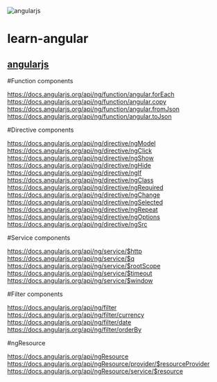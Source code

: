 ![angularjs](learn-angular/angularjs.PNG)

# learn-angular

## [angularjs](https://angularjs.org)

#Function components

https://docs.angularjs.org/api/ng/function/angular.forEach
https://docs.angularjs.org/api/ng/function/angular.copy
https://docs.angularjs.org/api/ng/function/angular.fromJson
https://docs.angularjs.org/api/ng/function/angular.toJson

#Directive components

https://docs.angularjs.org/api/ng/directive/ngModel
https://docs.angularjs.org/api/ng/directive/ngClick
https://docs.angularjs.org/api/ng/directive/ngShow
https://docs.angularjs.org/api/ng/directive/ngHide
https://docs.angularjs.org/api/ng/directive/ngIf
https://docs.angularjs.org/api/ng/directive/ngClass
https://docs.angularjs.org/api/ng/directive/ngRequired
https://docs.angularjs.org/api/ng/directive/ngChange
https://docs.angularjs.org/api/ng/directive/ngSelected
https://docs.angularjs.org/api/ng/directive/ngRepeat
https://docs.angularjs.org/api/ng/directive/ngOptions
https://docs.angularjs.org/api/ng/directive/ngSrc

#Service components

https://docs.angularjs.org/api/ng/service/$http
https://docs.angularjs.org/api/ng/service/$q
https://docs.angularjs.org/api/ng/service/$rootScope
https://docs.angularjs.org/api/ng/service/$timeout
https://docs.angularjs.org/api/ng/service/$window

#Filter components

https://docs.angularjs.org/api/ng/filter
https://docs.angularjs.org/api/ng/filter/currency
https://docs.angularjs.org/api/ng/filter/date
https://docs.angularjs.org/api/ng/filter/orderBy

#ngResource

https://docs.angularjs.org/api/ngResource
https://docs.angularjs.org/api/ngResource/provider/$resourceProvider
https://docs.angularjs.org/api/ngResource/service/$resource
